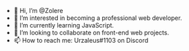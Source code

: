 - 👋 Hi, I’m @Zolere
- 👀 I’m interested in becoming a professional web developer.
- 🌱 I’m currently learning JavaScript.
- 💞️ I’m looking to collaborate on front-end web projects.
- 📫 How to reach me: Urzaleus#1103 on Discord

<!---
Zolere/Zolere is a ✨ special ✨ repository because its `README.md` (this file) appears on your GitHub profile.
You can click the Preview link to take a look at your changes.
--->

